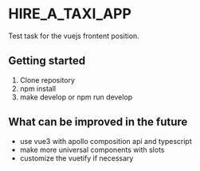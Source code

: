 # HIRE_A_TAXI_APP

Test task for the vuejs frontent position.

## Getting started

1. Clone repository
2. npm install
3. make develop or npm run develop

## What can be improved in the future

- use vue3 with apollo composition api and typescript
- make more universal components with slots
- customize the vuetify if necessary
